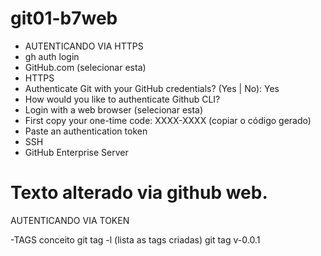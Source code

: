 # git01-b7web

- AUTENTICANDO VIA HTTPS
- gh auth login
- GitHub.com (selecionar esta)
- HTTPS
- Authenticate Git with your GitHub credentials? (Yes | No): Yes
- How would you like to authenticate Github CLI?
- Login with a web browser (selecionar esta)
- First copy your one-time code: XXXX-XXXX (copiar o código gerado)
- Paste an authentication token
- SSH
- GitHub Enterprise Server

# Texto alterado via github web.

AUTENTICANDO VIA TOKEN

-TAGS conceito
git tag -l (lista as tags criadas)
git tag v-0.0.1 
